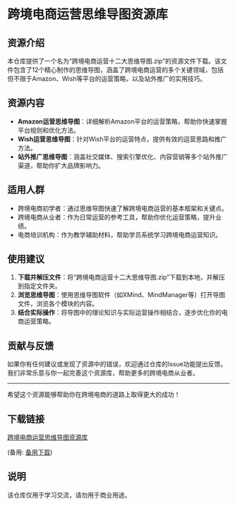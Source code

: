 # 跨境电商运营思维导图资源库

## 资源介绍

本仓库提供了一个名为“跨境电商运营十二大思维导图.zip”的资源文件下载。该文件包含了12个精心制作的思维导图，涵盖了跨境电商运营的多个关键领域，包括但不限于Amazon、Wish等平台的运营策略，以及站外推广的实用技巧。

## 资源内容

- **Amazon运营思维导图**：详细解析Amazon平台的运营策略，帮助你快速掌握平台规则和优化方法。
- **Wish运营思维导图**：针对Wish平台的运营特点，提供有效的运营思路和推广方法。
- **站外推广思维导图**：涵盖社交媒体、搜索引擎优化、内容营销等多个站外推广渠道，帮助你扩大品牌影响力。

## 适用人群

- 跨境电商初学者：通过思维导图快速了解跨境电商运营的基本框架和关键点。
- 跨境电商从业者：作为日常运营的参考工具，帮助你优化运营策略，提升业绩。
- 电商培训机构：作为教学辅助材料，帮助学员系统学习跨境电商运营知识。

## 使用建议

1. **下载并解压文件**：将“跨境电商运营十二大思维导图.zip”下载到本地，并解压到指定文件夹。
2. **浏览思维导图**：使用思维导图软件（如XMind、MindManager等）打开导图文件，浏览各个模块的内容。
3. **结合实际操作**：将导图中的理论知识与实际运营操作相结合，逐步优化你的电商运营策略。

## 贡献与反馈

如果你有任何建议或发现了资源中的错误，欢迎通过仓库的Issue功能提出反馈。我们非常乐意与你一起完善这个资源库，帮助更多的跨境电商从业者。

---

希望这个资源能够帮助你在跨境电商的道路上取得更大的成功！

## 下载链接
[跨境电商运营思维导图资源库](https://pan.quark.cn/s/fb970abacbd0) 

(备用: [备用下载](https://pan.baidu.com/s/1ePBSFvBdbeq4ZN8Ki2RRjQ?pwd=1234))

## 说明

该仓库仅用于学习交流，请勿用于商业用途。
